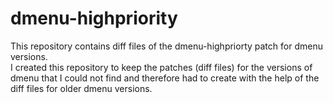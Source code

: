 # dmenu-highpriority
This repository contains diff files of the dmenu-highpriorty patch for dmenu versions.<br/>
I created this repository to keep the patches (diff files) for the versions of dmenu that I could not find and therefore had to create with the help of the diff files for older dmenu versions.
